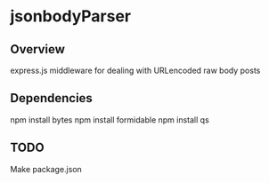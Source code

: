 jsonbodyParser
==============
Overview
-------------
express.js middleware for dealing with URLencoded raw body posts

Dependencies
-------------
npm install bytes
npm install formidable
npm install qs

TODO
-------------
Make package.json

